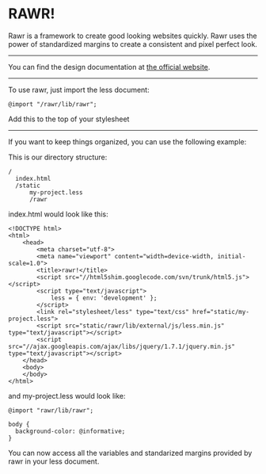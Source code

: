 # RAWR!

Rawr is a framework to create good looking websites quickly. Rawr uses the power of standardized margins to create a consistent and pixel perfect look.

---
  
You can find the design documentation at [the official website](http://getrawr.com/).

---

To use rawr, just import the less document:

    @import "/rawr/lib/rawr";

Add this to the top of your stylesheet

-------

If you want to keep things organized, you can use the following example:

This is our directory structure:
    
    /
      index.html
      /static
          my-project.less
          /rawr

index.html would look like this:

    <!DOCTYPE html>
    <html>
        <head>
            <meta charset="utf-8">
            <meta name="viewport" content="width=device-width, initial-scale=1.0">
            <title>rawr!</title>
            <script src="//html5shim.googlecode.com/svn/trunk/html5.js"></script>
            <script type="text/javascript">
                less = { env: 'development' };
            </script>
            <link rel="stylesheet/less" type="text/css" href="static/my-project.less">
            <script src="static/rawr/lib/external/js/less.min.js" type="text/javascript"></script>
            <script src="//ajax.googleapis.com/ajax/libs/jquery/1.7.1/jquery.min.js" type="text/javascript"></script>
        </head>
        <body>
        </body>
    </html>
    
and my-project.less would look like:

    @import "rawr/lib/rawr";
    
    body {
      background-color: @informative;
    }

You can now access all the variables and standarized margins provided by rawr in your less document.
